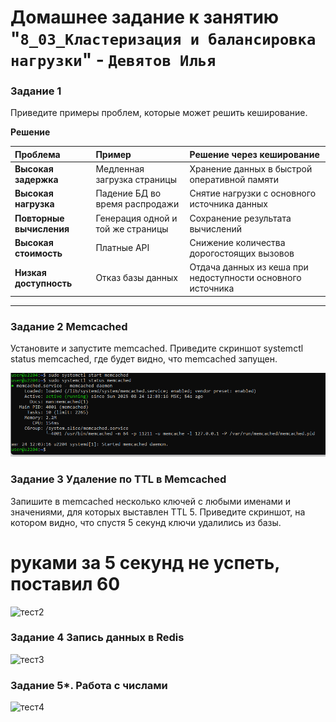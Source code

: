 
# Домашнее задание к занятию "`8_03_Кластеризация и балансировка нагрузки`" - `Девятов Илья`

### Задание 1
Приведите примеры проблем, которые может решить кеширование.

**Решение**

| Проблема | Пример | Решение через кеширование |
| :--- | :--- | :--- |
| **Высокая задержка** | Медленная загрузка страницы | Хранение данных в быстрой оперативной памяти |
| **Высокая нагрузка** | Падение БД во время распродажи | Снятие нагрузки с основного источника данных |
| **Повторные вычисления** | Генерация одной и той же страницы | Сохранение результата вычислений |
| **Высокая стоимость** | Платные API | Снижение количества дорогостоящих вызовов |
| **Низкая доступность** | Отказ базы данных | Отдача данных из кеша при недоступности основного источника |


---

### Задание 2 Memcached

Установите и запустите memcached.
Приведите скриншот systemctl status memcached, где будет видно, что memcached запущен.

![тест1](images/1.png)

### Задание 3 Удаление по TTL в Memcached

Запишите в memcached несколько ключей с любыми именами и значениями, для которых выставлен TTL 5.
Приведите скриншот, на котором видно, что спустя 5 секунд ключи удалились из базы.

# руками за 5 секунд не успеть, поставил 60

![тест2](images/2.jpg)

### Задание 4 Запись данных в Redis

![тест3](images/3.jpg)

### Задание 5*. Работа с числами

![тест4](images/4.jpg)

